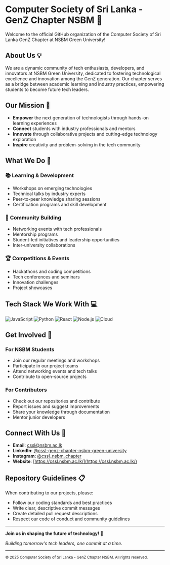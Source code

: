 # Computer Society of Sri Lanka - GenZ Chapter NSBM 🚀

Welcome to the official GitHub organization of the Computer Society of Sri Lanka GenZ Chapter at NSBM Green University!

## About Us 💡

We are a dynamic community of tech enthusiasts, developers, and innovators at NSBM Green University, dedicated to fostering technological excellence and innovation among the GenZ generation. Our chapter serves as a bridge between academic learning and industry practices, empowering students to become future tech leaders.

## Our Mission 🎯

- **Empower** the next generation of technologists through hands-on learning experiences
- **Connect** students with industry professionals and mentors
- **Innovate** through collaborative projects and cutting-edge technology exploration
- **Inspire** creativity and problem-solving in the tech community

## What We Do 🔧

### 📚 **Learning & Development**
- Workshops on emerging technologies
- Technical talks by industry experts
- Peer-to-peer knowledge sharing sessions
- Certification programs and skill development

### 🤝 **Community Building**
- Networking events with tech professionals
- Mentorship programs
- Student-led initiatives and leadership opportunities
- Inter-university collaborations

### 🏆 **Competitions & Events**
- Hackathons and coding competitions
- Tech conferences and seminars
- Innovation challenges
- Project showcases

## Tech Stack We Work With 💻

![JavaScript](https://img.shields.io/badge/-JavaScript-F7DF1E?style=flat-square&logo=JavaScript&logoColor=black)
![Python](https://img.shields.io/badge/-Python-3776AB?style=flat-square&logo=Python&logoColor=white)
![React](https://img.shields.io/badge/-React-61DAFB?style=flat-square&logo=React&logoColor=black)
![Node.js](https://img.shields.io/badge/-Node.js-339933?style=flat-square&logo=Node.js&logoColor=white)
![Cloud](https://img.shields.io/badge/-Cloud%20Computing-4285F4?style=flat-square&logo=Google-Cloud&logoColor=white)

## Get Involved 🌟

### For NSBM Students
- Join our regular meetings and workshops
- Participate in our project teams
- Attend networking events and tech talks
- Contribute to open-source projects

### For Contributors
- Check out our repositories and contribute
- Report issues and suggest improvements
- Share your knowledge through documentation
- Mentor junior developers

## Connect With Us 📱

- **Email**: [cssl@nsbm.ac.lk](cssl@nsbm.ac.lk)
- **LinkedIn**: [@cssl-genz-chapter-nsbm-green-university](https://www.linkedin.com/company/cssl-genz-chapter-nsbm-green-university/)
- **Instagram**: [@cssl_nsbm_chapter](https://www.instagram.com/cssl_nsbm_chapter/)
- **Website**: [https://cssl.nsbm.ac.lk/](https://cssl.nsbm.ac.lk/)

## Repository Guidelines 📋

When contributing to our projects, please:
- Follow our coding standards and best practices
- Write clear, descriptive commit messages
- Create detailed pull request descriptions
- Respect our code of conduct and community guidelines

---

**Join us in shaping the future of technology!** 🚀

*Building tomorrow's tech leaders, one commit at a time.*

---

<sub>© 2025 Computer Society of Sri Lanka - GenZ Chapter NSBM. All rights reserved.</sub>
